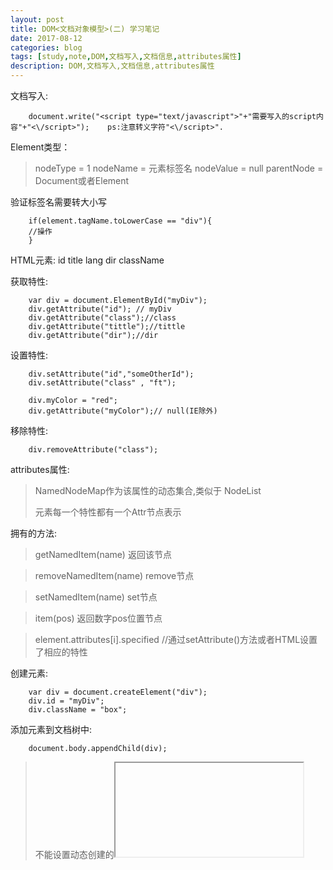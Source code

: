 ```yaml
---
layout: post
title: DOM<文档对象模型>(二) 学习笔记
date: 2017-08-12
categories: blog
tags: [study,note,DOM,文档写入,文档信息,attributes属性]
description: DOM,文档写入,文档信息,attributes属性
---
```


文档写入:

        document.write("<script type="text/javascript">"+"需要写入的script内容"+"<\/script>");    ps:注意转义字符"<\/script>".

Element类型：
>nodeType = 1
>nodeName = 元素标签名
>nodeValue = null
>parentNode = Document或者Element

验证标签名需要转大小写
        
        if(element.tagName.toLowerCase == "div"){
        //操作
        }

HTML元素:
id title lang dir className 

获取特性: 

        var div = document.ElementById("myDiv");
        div.getAttribute("id"); // myDiv
        div.getAttribute("class");//class
        div.getAttribute("tittle");//tittle
        div.getAttribute("dir");//dir

设置特性:

        div.setAttribute("id","someOtherId");
        div.setAttribute("class" , "ft");

        div.myColor = "red";
        div.getAttribute("myColor");// null(IE除外)

移除特性:

        div.removeAttribute("class");

attributes属性:
        
> NamedNodeMap作为该属性的动态集合,类似于 NodeList 
> 
> 元素每一个特性都有一个Attr节点表示
> 

拥有的方法:

> getNamedItem(name) 返回该节点

> removeNamedItem(name) remove节点

> setNamedItem(name) set节点

> item(pos) 返回数字pos位置节点

>element.attributes[i].specified //通过setAttribute()方法或者HTML设置了相应的特性

创建元素:
        
        var div = document.createElement("div");
        div.id = "myDiv";
        div.className = "box";

添加元素到文档树中:

        document.body.appendChild(div);

>不能设置动态创建的<iframe>元素name特性

>不能通过表单的reset()方法重设动态创建的<input
>元素

>动态创建的type特性值为reset的<button>元素重设不了表单

元素子节点:

        var element = document.createElement("div");
        element.className = "message";
        var textNode = document.createTextNode("<strong> Hello </strong> world!~");
        element.appendChild(textNode);
        document.body.appendChild(element);

规范化文本节点:

>如果在一个包含两个火多个文本节点的父元素上调用normalize()方法，会将所有文本节点合并成一个节点,结果节点的nodeValue值等于将合并前每个文本节点的nodeValue的值拼接起来的值。

        var element = document.createElement("div");
        element.className = "message";
        var textNode = document.createTextNode("<strong> Hello </strong> world!~");
        element.appendChild(textNode);
        document.body.appendChild(element);
        var textNode1 = document.createTextNode("hi~~");
        element.appendChild(textNode1);
        //主要合并节点
        element.normalize();